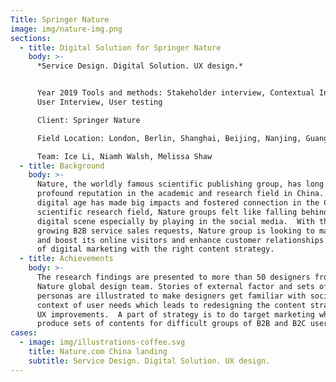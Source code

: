 ```yaml
---
Title: Springer Nature
image: img/nature-img.png
sections:
  - title: Digital Solution for Springer Nature
    body: >-
      *Service Design. Digital Solution. UX design.*


      Year 2019 Tools and methods: Stakeholder interview, Contextual Inquiry,
      User Interview, User testing

      Client: Springer Nature

      Field Location: London, Berlin, Shanghai, Beijing, Nanjing, Guangzhou

      Team: Ice Li, Niamh Walsh, Melissa Shaw
  - title: Background
    body: >-
      Nature, the worldly famous scientific publishing group, has long built its
      profound reputation in the academic and research field in China. While
      digital age has made big impacts and fostered connection in the Chinese
      scientific research field, Nature groups felt like falling behind in the
      digital scene especially by playing in the social media.  With the rapid
      growing B2B service sales requests, Nature group is looking to maintain
      and boost its online visitors and enhance customer relationships by means
      of digital marketing with the right content strategy.
  - title: Achievements
    body: >-
      The research findings are presented to more than 50 designers from the
      Nature global design team. Stories of external factor and sets of user
      personas are illustrated to make designers get familiar with social
      context of user needs which leads to redesigning the content strategy and
      UX improvements.  A part of strategy is to do target marketing which is to
      produce sets of contents for difficult groups of B2B and B2C users.
cases:
  - image: img/illustrations-coffee.svg
    title: Nature.com China landing
    subtitle: Service Design. Digital Solution. UX design.
---
```

